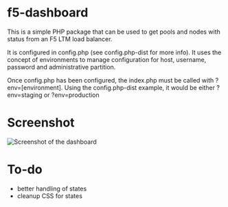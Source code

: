 f5-dashboard
============
This is a simple PHP package that can be used to get pools and nodes with status from an F5 LTM load balancer.

It is configured in config.php (see config.php-dist for more info). It uses the concept of environments to manage configuration for host, username, password and administrative partition.

Once config.php has been configured, the index.php must be called with ?env=[environment]. Using the config.php-dist example, it would be either ?env=staging or ?env=production

Screenshot
==========
![Screenshot of the dashboard](http://imgur.com/paacfwo "Screenshot of the dashboard")

To-do
=====
* better handling of states
* cleanup CSS for states
